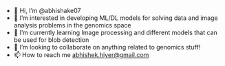- 👋 Hi, I’m @abhishake07
- 👀 I’m interested in developing ML/DL models for solving data and image analysis problems in the genomics space
- 🌱 I’m currently learning Image processing and different models that can be used for blob detection
- 💞️ I’m looking to collaborate on anything related to genomics stuff!
- 📫 How to reach me abhishek.hiyer@gmail.com

<!---
abhishake07/abhishake07 is a ✨ special ✨ repository because its `README.md` (this file) appears on your GitHub profile.
You can click the Preview link to take a look at your changes.
--->
